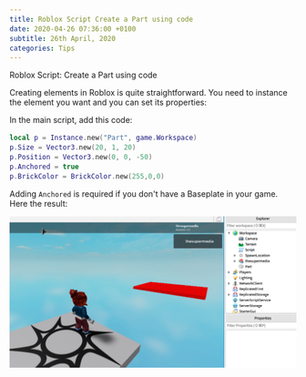```yaml
---
title: Roblox Script Create a Part using code
date: 2020-04-26 07:36:00 +0100
subtitle: 26th April, 2020
categories: Tips
---
```


Roblox Script: Create a Part using code

Creating elements in Roblox is quite straightforward. You need to instance the element you want and you can set its properties:

In the main script, add this code:

```lua
local p = Instance.new("Part", game.Workspace)
p.Size = Vector3.new(20, 1, 20)
p.Position = Vector3.new(0, 0, -50)
p.Anchored = true
p.BrickColor = BrickColor.new(255,0,0)
```

Adding `Anchored` is required if you don't have a Baseplate in your game. Here the result:

![](../assets/tips/n445_screen-shot-2020-04-26-at-11.34.52.png)
